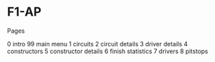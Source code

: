 # F1-AP

Pages

0 intro
99 main menu
1 circuits
2 circuit details
3 driver details
4 constructors
5 constructor details
6 finish statistics
7 drivers
8 pitstops
